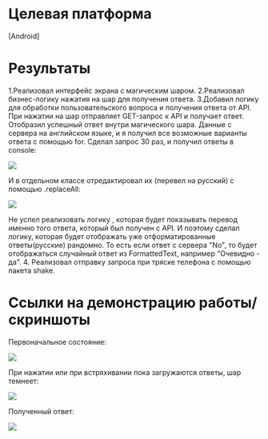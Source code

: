 # Целевая платформа

[Android]

# Результаты

1.Реализовал интерфейс экрана с магическим шаром.
2.Реализовал бизнес-логику нажатия на шар для получения ответа.
3.Добавил логику для обработки пользовательского вопроса и получения ответа от API.
При нажатии на шар отправляет GET-запрос к API и получает ответ. Отобразил успешный ответ внутри магического шара. 
Данные с сервера на английском языке, и я получил все возможные варианты ответа с помощью for. Сделал запрос 30 раз, и получил ответы в console:
<p align="left">
<img src="https://github.com/Erjigit-code/surf-flutter-study-jam-4/blob/study-jam-4/results.png?raw=true" />
</p>
И в отдельном классе отредактировал их (перевел на русский) с помощью .replaceAll:
<p align="left">
<img src="https://github.com/Erjigit-code/surf-flutter-study-jam-4/blob/study-jam-4/result2.png?raw=true" />
</p>
Не успел реализовать логику , которая будет показывать перевод именно того ответа, который был получен с API. И поэтому сделал логику, которая будет отображать уже отформатированные ответы(русские) рандомно. То есть если ответ с сервера "No", то будет отображаться случайный ответ из FormattedText, например "Очевидно - да". 
4. Реализовал отправку запроса при тряске телефона с помощью пакета shake.



# Ссылки на демонстрацию работы/скриншоты
Первоначальное состояние:
<p align="left">
<img src="https://github.com/Erjigit-code/surf-flutter-study-jam-4/blob/study-jam-4/result3.png?raw=true" />
</p>

При нажатии или при встряхивании пока загружаются ответы, шар темнеет:
<p align="left">
<img src="https://github.com/Erjigit-code/surf-flutter-study-jam-4/blob/study-jam-4/result4.png?raw=true" />
</p>
Полученный ответ:
<p align="left">
<img src="https://github.com/Erjigit-code/surf-flutter-study-jam-4/blob/study-jam-4/result5.png?raw=true" />
</p>



